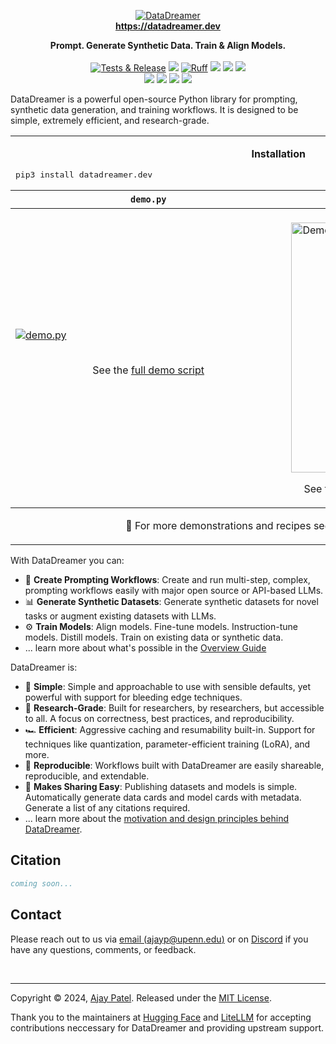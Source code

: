 <p align="center">
  <a href="https://datadreamer.dev"><img src="https://datadreamer.dev/docs/latest/_static/logo.svg" alt="DataDreamer" style="max-width: 100%;"></a><br />
  <a href="https://datadreamer.dev"><b>https://datadreamer.dev</b></a>
</p>
<p align="center">
   <b>Prompt. Generate Synthetic Data. Train & Align Models.</b><br /><br />
  <a href="https://github.com/datadreamer-dev/DataDreamer/actions/workflows/release.yml"><img src="https://img.shields.io/github/actions/workflow/status/datadreamer-dev/DataDreamer/release.yml?logo=githubactions&logoColor=white&label=Tests%20%26%20Release" alt="Tests & Release" style="max-width: 100%;"></a>
  <a href="https://codecov.io/gh/datadreamer-dev/DataDreamer"><img src="https://codecov.io/gh/datadreamer-dev/DataDreamer/graph/badge.svg?token=KZB00BKWJE"/></a>
  <a href="https://github.com/datadreamer-dev/DataDreamer/actions/workflows/tests.yml"><img src="https://img.shields.io/endpoint?url=https://raw.githubusercontent.com/astral-sh/ruff/57b6a8cedd26481516a1a6af510d6b24272d0a76/assets/badge/v2.json" alt="Ruff" style="max-width: 100%;"></a>
  <a href="https://pypi.org/project/datadreamer.dev/"><img src="https://badge.fury.io/py/datadreamer.dev.svg"/></a>
  <a href="https://datadreamer.dev/docs/"><img src="https://img.shields.io/website.svg?down_color=red&down_message=offline&label=Documentation&up_message=online&url=https://datadreamer.dev/docs/"/></a>
  <a href="https://datadreamer.dev/docs/latest/pages/contributing.html"><img src="https://img.shields.io/badge/Contributor-Guide-blue?logo=Github&color=purple"/></a>
  <br />
  <a href="https://github.com/datadreamer-dev/DataDreamer/blob/main/LICENSE.txt"><img src="https://img.shields.io/badge/License-MIT-blue.svg"/></a>
  <a href="https://ajayp.app/"><img src="https://img.shields.io/badge/NLP-NLP?labelColor=011F5b&color=990000&label=University%20of%20Pennsylvania"/></a>
  <a href="https://ajayp.app/"><img src="https://img.shields.io/badge/arXiv-coming%20soon-b31b1b.svg"/></a>
  <a href="https://discord.gg/RYw9ag2U"><img src="https://img.shields.io/badge/Discord-Chat-blue?logo=discord&color=4338ca&labelColor=black"/></a>
</p>

DataDreamer is a powerful open-source Python library for prompting, synthetic data generation, and training workflows. It is designed to be simple, extremely efficient, and research-grade.

<div align="center">
  <table class="docutils align-default">
    <tbody>
        <tr>
          <td colspan="2">
            <p align="center"><b>Installation</b></p> <pre lang="bash">pip3 install datadreamer.dev</pre>
          </td>
        </tr>
    </tbody>
    <tbody>
        <tr>
          <th class="head"><code>demo.py</code></th>
          <th class="head">Result of <code>demo.py</code></th>
        </tr>
    </tbody>
    <tbody>
        <tr>
          <td>
&nbsp;&nbsp;&nbsp;&nbsp;&nbsp;&nbsp;&nbsp;&nbsp;&nbsp;&nbsp;&nbsp;&nbsp;&nbsp;&nbsp;&nbsp;&nbsp;&nbsp;&nbsp;&nbsp;&nbsp;&nbsp;&nbsp;&nbsp;&nbsp;&nbsp;&nbsp;&nbsp;&nbsp;&nbsp;&nbsp;&nbsp;&nbsp;&nbsp;&nbsp;&nbsp;&nbsp;&nbsp;&nbsp;&nbsp;&nbsp;&nbsp;&nbsp;&nbsp;&nbsp;&nbsp;&nbsp;&nbsp;&nbsp;&nbsp;&nbsp;&nbsp;&nbsp;&nbsp;&nbsp;&nbsp;&nbsp;&nbsp;&nbsp;&nbsp;&nbsp;&nbsp;&nbsp;&nbsp;&nbsp;&nbsp;&nbsp;&nbsp;&nbsp;&nbsp;&nbsp;&nbsp;&nbsp;&nbsp;&nbsp;&nbsp;&nbsp;&nbsp;&nbsp;&nbsp;&nbsp;&nbsp;&nbsp;&nbsp;&nbsp;&nbsp;&nbsp;&nbsp;&nbsp;&nbsp;&nbsp;&nbsp;&nbsp;&nbsp;&nbsp;&nbsp;&nbsp;&nbsp;&nbsp;&nbsp;<br />
              <a href="https://datadreamer.dev/docs/latest/" title="demo.py"><img src="https://datadreamer.dev/docs/latest/_static/images/demo_code.png" alt="demo.py" /></a>
              <br /><br />
              <p align="center">
                See the <a class="reference external" href="https://datadreamer.dev/docs/latest/" title="demo.py">full demo script</a>
              </p>
              <br />
          </td>
          <td>
&nbsp;&nbsp;&nbsp;&nbsp;&nbsp;&nbsp;&nbsp;&nbsp;&nbsp;&nbsp;&nbsp;&nbsp;&nbsp;&nbsp;&nbsp;&nbsp;&nbsp;&nbsp;&nbsp;&nbsp;&nbsp;&nbsp;&nbsp;&nbsp;&nbsp;&nbsp;&nbsp;&nbsp;&nbsp;&nbsp;&nbsp;&nbsp;&nbsp;&nbsp;&nbsp;&nbsp;&nbsp;&nbsp;&nbsp;&nbsp;&nbsp;&nbsp;&nbsp;&nbsp;&nbsp;&nbsp;&nbsp;&nbsp;&nbsp;&nbsp;&nbsp;&nbsp;&nbsp;&nbsp;&nbsp;&nbsp;&nbsp;&nbsp;&nbsp;&nbsp;&nbsp;&nbsp;&nbsp;&nbsp;&nbsp;&nbsp;&nbsp;&nbsp;&nbsp;&nbsp;&nbsp;&nbsp;&nbsp;&nbsp;&nbsp;&nbsp;&nbsp;&nbsp;&nbsp;&nbsp;&nbsp;&nbsp;&nbsp;&nbsp;&nbsp;<br />
            <a href="https://datadreamer.dev/docs/latest/" title="Demo"><img style="height: 400px;" src="https://datadreamer.dev/docs/latest/_static/images/demo.svg#cachebust-2" alt="Demo" /></a>
            <p align="center">
              See the <a class="reference external" href="https://huggingface.co/datasets/datadreamer-dev/abstracts_and_tweets">synthetic dataset</a> and <a class="reference external" href="https://huggingface.co/datadreamer-dev/abstracts_to_tweet_model">the trained model</a>
            </p>
          </td>
        </tr> 
    </tbody>
    <tbody>
        <tr>
          <td colspan="2">
              <p align="center">
                🚀 For more demonstrations and recipes see the <a class="reference external" href="https://datadreamer.dev/docs/latest/pages/get_started/quick_tour/index.html" title="Quick Tour"> Quick Tour</a> page.
              </p>
          </td>
        </tr>
    </tbody>
  </table>
</div>

With DataDreamer you can:

* 💬 **Create Prompting Workflows**: Create and run multi-step, complex, prompting workflows easily with major open source or API-based LLMs.
* 📊 **Generate Synthetic Datasets**: Generate synthetic datasets for novel tasks or augment existing datasets with LLMs.
* ⚙️ **Train Models**: Align models. Fine-tune models. Instruction-tune models. Distill models. Train on existing data or synthetic data.
* ... learn more about what's possible in the [Overview Guide](https://datadreamer.dev/docs/latest/pages/get_started/overview_guide.html)

DataDreamer is:

* 🧩 **Simple**: Simple and approachable to use with sensible defaults, yet powerful with support for bleeding edge techniques.
* 🔬 **Research-Grade**: Built for researchers, by researchers, but accessible to all. A focus on correctness, best practices, and reproducibility.
* 🏎️ **Efficient**: Aggressive caching and resumability built-in. Support for techniques like quantization, parameter-efficient training (LoRA), and more.
* 🔄 **Reproducible**: Workflows built with DataDreamer are easily shareable, reproducible, and extendable.
* 🤝 **Makes Sharing Easy**: Publishing datasets and models is simple. Automatically generate data cards and model cards with metadata. Generate a list of any citations required.
* ... learn more about the [motivation and design principles behind DataDreamer](https://datadreamer.dev/docs/latest/pages/get_started/motivation_and_design.html).

## Citation

```bibtex
coming soon...
```

## Contact

Please reach out to us via [email (ajayp@upenn.edu)](mailto:ajayp@upenn.edu) or on [Discord](https://discord.gg/RYw9ag2U) if you have any questions, comments, or feedback.

<br />

------------------------------

Copyright © 2024, [Ajay Patel](https://ajayp.app/). Released under the [MIT License](https://github.com/datadreamer-dev/DataDreamer/blob/main/LICENSE.txt).

Thank you to the maintainers at [Hugging Face](https://github.com/huggingface) and [LiteLLM](https://github.com/BerriAI/litellm) for accepting contributions neccessary for DataDreamer and providing upstream support.
